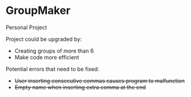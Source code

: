 # GroupMaker

Personal Project

Project could be upgraded by:
* Creating groups of more than 6 
* Make code more efficient

Potential errors that need to be fixed:
* ~~User inserting consecutive commas causes program to malfunction~~
* ~~Empty name when inserting extra comma at the end~~
